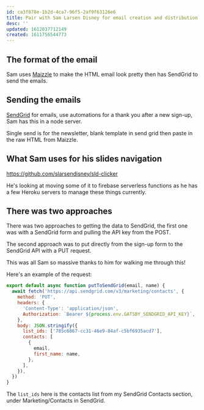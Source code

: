 ```yaml
---
id: ca3f878e-1b2d-4ca7-96f5-2af9f63126e6
title: Pair with Sam Larsen Disney for email creation and distribution
desc: ''
updated: 1612037712149
created: 1611756544773
---
```


## The format of the email

Sam uses [Maizzle] to make the HTML email look pretty then has
SendGrid to send the emails.

## Sending the emails

[SendGrid] for emails, use automations for a thank you after a new
sign-up, Sam has this in a node server.

Single send is for the newsletter, blank template in send grid then
paste in the raw HTML from Maizzle.

## What Sam uses for his slides navigation

https://github.com/slarsendisney/sld-clicker

He's looking at moving some of it to firebase serverless functions as
he has a few Heroku servers to manage these things currently.

## There was two approaches

There was two approaches to getting the data to SendGrid, the first
one was with a SendGrid form and pulling the API key from the POST.

The second approach was to put directly from the sign-up form to the
SendGrid API with a PUT request.

This was all Sam so massive thanks to him for walking me through this!

Here's an example of the request:

```js
export default async function putToSendGrid(email, name) {
  await fetch('https://api.sendgrid.com/v3/marketing/contacts', {
    method: 'PUT',
    headers: {
      'Content-Type': 'application/json',
      Authorization: `Bearer ${process.env.GATSBY_SENDGRID_API_KEY}`,
    },
    body: JSON.stringify({
      list_ids: ['785c6867-cc31-46e9-84af-c5bf6935acd7'],
      contacts: [
        {
          email,
          first_name: name,
        },
      ],
    }),
  })
}
```

The `list_ids` here is the contacts list from my SendGrid Contacts
section, under Marketing/Contacts in SendGrid.

<!-- Links -->

[maizzle]: https://maizzle.com/
[sendgrid]: https://app.sendgrid.com
